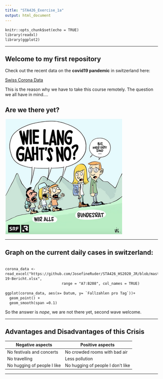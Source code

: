 ```yaml
---
title: "STA426_Exercise_1a"
output: html_document
---
```


```{r setup, include=FALSE}
knitr::opts_chunk$set(echo = TRUE)
library(readxl)
library(ggplot2)
```

***

## Welcome to my first repository

Check out the recent data on the **covid19 pandemic** in switzerland here:

[Swiss Corona Data](https://www.corona-data.ch/>)

This is the reason why we have to take this course remotely. The question we all have in mind....


## Are we there yet?

![](https://github.com/JosefineRuder/STA426_HS2020_JR/blob/master/picture_coronapandemia.PNG)

***


## Graph on the current daily cases in switzerland:

```{r graph corona}

corona_data <- read_excel("https://github.com/JosefineRuder/STA426_HS2020_JR/blob/master/200325_Datengrundlage_Grafiken_COVID-19-Bericht.xlsx",  
                          range = "A7:B208", col_names = TRUE)

ggplot(corona_data, aes(x= Datum, y= `Fallzahlen pro Tag`))+
  geom_point() +
  geom_smooth(span =0.1)
```

So the answer is *nope*, we are not there yet, second wave welcome.

***

## Advantages and Disadvantages of this Crisis


Negative aspects | Positive aspects
---| ---
No festivals and concerts | No crowded rooms with bad air
No travelling | Less pollution
No hugging of people I like | No hugging of people I don't like

***

